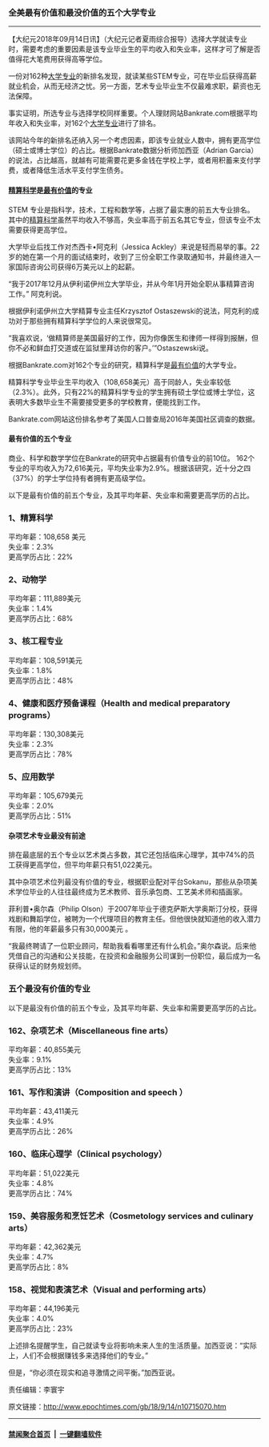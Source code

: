 ### 全美最有价值和最没价值的五个大学专业
------------------------

<p>【大纪元2018年09月14日讯】（大纪元记者夏雨综合报导）选择大学就读专业时，需要考虑的重要因素是该专业毕业生的平均收入和失业率，这样才可了解是否值得花大笔费用获得高等学位。</p>
<p>一份对162种<a href="http://www.epochtimes.com/gb/tag/%E5%A4%A7%E5%AD%A6%E4%B8%93%E4%B8%9A.html">大学专业</a>的新排名发现，就读某些STEM专业，可在毕业后获得高薪就业机会，从而无经济之忧。另一方面，艺术专业毕业生不仅最难求职，薪资也无法保障。</p>
<p>事实证明，所选专业与选择学校同样重要。个人理财网站Bankrate.com根据平均年收入和失业率，对162个<a href="http://www.epochtimes.com/gb/tag/%E5%A4%A7%E5%AD%A6%E4%B8%93%E4%B8%9A.html">大学专业</a>进行了排名。</p>
<p>该网站今年的新排名还纳入另一个考虑因素，即该专业就业人数中，拥有更高学位（硕士或博士学位）的占比。根据Bankrate数据分析师加西亚（Adrian Garcia）的说法，占比越高，就越有可能需要花更多金钱在学校上学，或者用积蓄来支付学费，或者降低生活水平支付学生债务。</p>
<h4><a href="http://www.epochtimes.com/gb/tag/%E7%B2%BE%E7%AE%97%E7%A7%91%E5%AD%A6.html">精算科学</a>是<a href="http://www.epochtimes.com/gb/tag/%E6%9C%80%E6%9C%89%E4%BB%B7%E5%80%BC.html">最有价值</a>的专业</h4>
<p>STEM 专业是指科学，技术，工程和数学等，占据了最实惠的前五大专业排名。其中的<a href="http://www.epochtimes.com/gb/tag/%E7%B2%BE%E7%AE%97%E7%A7%91%E5%AD%A6.html">精算科学</a>虽然平均收入不够高，失业率高于前五名其它专业，但该专业不太需要获得更高学位。</p>
<p>大学毕业后找工作对杰西卡•阿克利（Jessica Ackley）来说是轻而易举的事。22岁的她在第一个月的面试结束时，收到了三份全职工作录取通知书，并最终进入一家国际咨询公司获得6万美元以上的起薪。</p>
<p>“我于2017年12月从伊利诺伊州立大学毕业，并从今年1月开始全职从事精算咨询工作。” 阿克利说。</p>
<p>根据伊利诺伊州立大学精算专业主任Krzysztof Ostaszewski的说法，阿克利的成功对于那些拥有精算科学学位的人来说很常见。</p>
<p>“我喜欢说，‘做精算师是美国最好的工作，因为你像医生和律师一样得到报酬，但你不必和鲜血打交道或在监狱里拜访你的客户。’”Ostaszewski说。</p>
<p>根据Bankrate.com对162个专业的研究，精算科学是<a href="http://www.epochtimes.com/gb/tag/%E6%9C%80%E6%9C%89%E4%BB%B7%E5%80%BC.html">最有价值</a>的大学专业。</p>
<p>精算科学专业毕业生平均收入（108,658美元）高于同龄人，失业率较低（2.3%）。此外，只有22%的精算科学专业的学生拥有硕士学位或博士学位，这表明大多数毕业生不需要接受更多的学校教育，便能找到工作。</p>
<p>Bankrate.com网站这份排名参考了美国人口普查局2016年美国社区调查的数据。</p>
<h4>最有价值的五个专业</h4>
<p>商业、科学和数学学位在Bankrate的研究中占据最有价值专业的前10位。 162个专业的平均收入为72,616美元，平均失业率为2.9%。根据该研究，近十分之四（37%）的学士学位持有者拥有更高级学位。</p>
<p>以下是最有价值的前五个专业，及其平均年薪、失业率和需要更高学历的占比。</p>
<h3>1、精算科学</h3>
<p>平均年薪：108,658 美元<br />
失业率：2.3%<br />
更高学历占比：22%</p>
<h3>2、动物学</h3>
<p>平均年薪：111,889美元<br />
失业率：1.4%<br />
更高学历占比：68%</p>
<h3>3、核工程专业</h3>
<p>平均年薪：108,591美元<br />
失业率：1.8%<br />
更高学历占比：48%</p>
<h3>4、健康和医疗预备课程（Health and medical preparatory programs）</h3>
<p>平均年薪：130,308美元<br />
失业率：2.3%<br />
更高学历占比：78%</p>
<h3>5、应用数学</h3>
<p>平均年薪：105,679美元<br />
失业率：2.0%<br />
更高学历占比：51%</p>
<h4>杂项艺术专业最没有前途</h4>
<p>排在最底层的五个专业以艺术类占多数，其它还包括临床心理学，其中74%的员工获得更高学位，但平均年薪只有51,022美元。</p>
<p>其中杂项艺术位列最没有价值的专业，根据职业配对平台Sokanu，那些从杂项美术学位毕业的人往往最终成为艺术教师、音乐承包商、工艺美术师和插画家。</p>
<p>菲利普•奥尔森（Philip Olson）于2007年毕业于德克萨斯大学奥斯汀分校，获得戏剧和舞蹈学位，被聘为一个代理项目的教育主任。但他很快就知道他的收入潜力有限，他的年薪最多只有30,000美元 。</p>
<p>“我最终聘请了一位职业顾问，帮助我看看哪里还有什么机会。”奥尔森说。后来他凭借自己的沟通和公关技能，在投资和金融服务公司谋到一份职位，最后成为一名获得认证的财务规划师。</p>
<h3>五个最没有价值的专业</h3>
<p>以下是最没有价值的前五个专业，及其平均年薪、失业率和需要更高学历的占比。</p>
<h3>162、杂项艺术（Miscellaneous fine arts）</h3>
<p>平均年薪：40,855美元<br />
失业率：9.1%<br />
更高学历占比：13%</p>
<h3>161、写作和演讲（Composition and speech ）</h3>
<p>平均年薪：43,411美元<br />
失业率：4.9%<br />
更高学历占比：26%</p>
<h3>160、临床心理学（Clinical psychology）</h3>
<p>平均年薪：51,022美元<br />
失业率：4.8%<br />
更高学历占比：74%</p>
<h3>159、美容服务和烹饪艺术（Cosmetology services and culinary arts）</h3>
<p>平均年薪：42,362美元<br />
失业率：4.7%<br />
更高学历占比：8%</p>
<h3>158、视觉和表演艺术（Visual and performing arts）</h3>
<p>平均年薪：44,196美元<br />
失业率：4.0%<br />
更高学历占比：23%</p>
<p>上述排名提醒学生，自己就读专业将影响未来人生的生活质量。加西亚说：“实际上，人们不会根据赚钱多来选择他们的专业。”</p>
<p>但是，“你必须在现实和追寻激情之间平衡。”加西亚说。</p>
<p>责任编辑：李寰宇</p>

原文链接：http://www.epochtimes.com/gb/18/9/14/n10715070.htm


------------------------
#### [禁闻聚合首页](https://github.com/gfw-breaker/banned-news/blob/master/README.md) &nbsp;|&nbsp;  [一键翻墙软件](https://github.com/gfw-breaker/nogfw/blob/master/README.md)